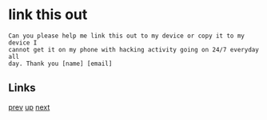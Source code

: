 # link this out

    Can you please help me link this out to my device or copy it to my device I
    cannot get it on my phone with hacking activity going on 24/7 everyday all
    day. Thank you [name] [email]

## Links

[prev](2020-02-15.md) [up](../) [next](2020-03-21.md)
